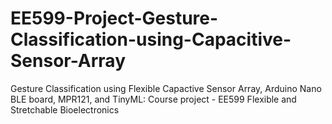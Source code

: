 # EE599-Project-Gesture-Classification-using-Capacitive-Sensor-Array
Gesture Classification using Flexible Capactive Sensor Array, Arduino Nano BLE board, MPR121, and TinyML: Course project - EE599 Flexible and Stretchable Bioelectronics
